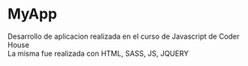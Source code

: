 # MyApp
Desarrollo de aplicacion realizada en el curso de Javascript de Coder House <br>
La misma fue realizada con HTML, SASS, JS, JQUERY
